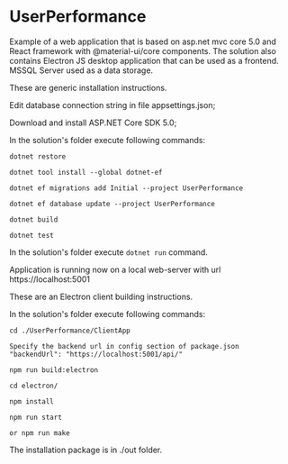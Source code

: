 # UserPerformance
Example of a web application that is based on asp.net mvc core 5.0 and React framework with @material-ui/core components.
The solution also contains Electron JS desktop application that can be used as a frontend.
MSSQL Server used as a data storage.

These are generic installation instructions.

Edit database connection string in file appsettings.json;

Download and install ASP.NET Core SDK 5.0;

In the solution's folder execute following commands:

`dotnet restore`

`dotnet tool install --global dotnet-ef`

`dotnet ef migrations add Initial --project UserPerformance`

`dotnet ef database update --project UserPerformance`

`dotnet build`

`dotnet test`


In the solution's folder execute `dotnet run` command.

Application is running now on a local web-server with url https://localhost:5001

These are an Electron client building instructions.

In the solution's folder execute following commands:

`cd ./UserPerformance/ClientApp`

`Specify the backend url in config section of package.json "backendUrl": "https://localhost:5001/api/"`

`npm run build:electron`

`cd electron/`

`npm install`

`npm run start`

`or npm run make`


The installation package is in ./out folder.
